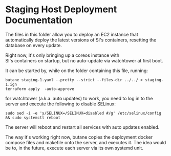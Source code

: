 # Staging Host Deployment Documentation

The files in this folder allow you to deploy an EC2
instance that automatically deploy the latest versions
of SI's containers, resetting the database on every update.

Right now, it's only bringing up a coreos instance with  
SI's containers on startup, but no auto-update via watchtower at first boot.

It can be started by, while on the folder containing this file,
running:

```shell
butane staging-1.yaml --pretty --strict --files-dir ../../ > staging-1.ign
terraform apply  -auto-approve
```

for watchtower (a.k.a. auto updates) to work, you need to log in to the server and execute the following to disable
SELinux:

```shell
sudo sed -i -e 's/SELINUX=/SELINUX=disabled #/g' /etc/selinux/config && sudo systemctl reboot
```

The server will reboot and restart all services with auto updates enabled.

The way it's working right now, butane copies the deployment
docker compose files and makefile onto the server,
and executes it. The idea would be to, in the future,
execute each server via its own systemd unit.